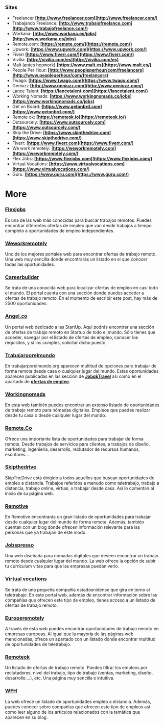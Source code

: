 ### Sites

-   Freelancer  **[http://www.freelancer.com](http://www.freelancer.com/)**
-   Trabajando Freelance:  **[http://www.trabajofreelance.com](http://www.trabajofreelance.com/)**
-   Workana: **[http://www.workana.es/jobs](http://www.workana.es/jobs)**
-   Remote.com: **[https://remote.com/](https://remote.com/)**
-   Upwork:  **[https://www.upwork.com](https://www.upwork.com/)**
-   Fiverr  **[https://www.fiverr.com/](https://www.fiverr.com/)**
-   Vivilia:  **[http://vivilia.com/es](http://vivilia.com/es)**
-   Malt (antes hopwork)  **[https://www.malt.es](https://www.malt.es/)**
-   People Per Hour:  **[http://www.peopleperhour/com/freelancers](http://www.peopleperhour/com/freelancers)**
-   Twago:  **[https://www.twago.com](https://www.twago.com/)**
-   Geniuzz  **[http://www.geniuzz.com](http://www.geniuzz.com/)**
-   Lance Talent:  **[https://lancetalent.com](https://lancetalent.com/)**
-   Working Nomads:  **[https://www.workingnomads.co/jobs](https://www.workingnomads.co/jobs)**
-   Get on Board:  **[https://www.getonbrd.com](https://www.getonbrd.com/)**
-   Remote ok:  **[https://remoteok.io](https://remoteok.io/)**
-   Outsourcely:  **[https://www.outsourcely.com](https://www.outsourcely.com/)**
-   Skip the Drive:  **[https://www.skipthedrive.com](https://www.skipthedrive.com/)**
-   Fiverr:  **[https://www.fiverr.com](https://www.fiverr.com/)**
-   We work remotely:  **[https://weworkremotely.com](https://weworkremotely.com/)**
-   Flex Jobs:  **[https://www.flexjobs.com](https://www.flexjobs.com/)**
-   Virtual Vocations:  **[https://www.virtualvocations.com](https://www.virtualvocations.com/)**
-   Guru:  **[https://www.guru.com](https://www.guru.com/)**

# More

### [**Flexjobs**](http://flexjobsrocks.go2cloud.org/aff_c?offer_id=1&aff_id=1521)

Es una de las web más conocidas para buscar trabajos remotos. Puedes encontrar diferentes ofertas de empleo que van desde trabajos a tiempo completo a oportunidades de empleo independientes.

### [**Weworkremotely**](https://weworkremotely.com/)

Uno de los mejores portales web para encontrar ofertas de trabajo remoto. Una web muy sencilla donde encontrarás un listado en el que conocer todas las oportunidades.

### [**Careerbuilder**](https://www.careerbuilder.com/jobs-remote)

Se trata de una conocida web para localizar ofertas de empleo en casi todo el mundo. El portal cuenta con una sección donde puedes acceder a ofertas de trabajo remoto. En el momento de escribir este post, hay más de 2500 oportunidades.

### [**Angel.co**](https://angel.co/job-collections/remote)

Un portal web dedicado a las StartUp. Aquí podrás encontrar una sección de ofertas de trabajo remoto en Startup de todo el mundo. Sólo tienes que acceder, navegar por el listado de ofertas de empleo, conocer los requisitos, y si los cumples, solicitar dicho puesto.

### [**Trabajarporelmundo**](https://trabajarporelmundo.org/)

En trabajarporelmundo.org aparecen multitud de opciones para trabajar de forma remota desde casa o cualquier lugar del mundo. Estas oportunidades aparecen publicadas en las sección de  **[Jobs&Travel](https://trabajarporelmundo.org/tag/viajar/)** así como en el apartado de  [**ofertas de empleo**](https://trabajarporelmundo.org/category/ofertas-de-empleo/).

### **[Workingnomads](https://www.workingnomads.co/jobs)**

En esta web también puedes encontrar un extenso listado de oportunidades de trabajo remoto para nómadas digitales. Empleos que puedes realizar desde tu casa o desde cualquier lugar del mundo.

### [**Remote.Co**](https://remote.co/remote-jobs/)

Ofrece una importante lista de oportunidades para trabajar de forma remota. Desde trabajos de servicios para clientes, a trabajos de diseño, marketing, ingeniería, desarrollo, reclutador de recursos humanos, escritores…

### [**Skipthedrive**](https://www.skipthedrive.com/)

SkipTheDrive está dirigido a todos aquellos que buscan oportunidades de empleo a distancia. Trabajos referidos a menudo como teletrabajo, trabajo a distancia, trabajo online, virtual, o trabajar desde casa. Así lo comentan al inicio de su página web.

### [**Remotive**](https://remotive.io/find-a-job/)

En Remotive encontrarás un gran listado de oportunidades para trabajar desde cualquier lugar del mundo de forma remota. Además, también cuentan con un blog donde ofrecen información relevante para las personas que ya trabajan de este modo.

### [**Jobspresso**](https://jobspresso.co/)

Una web diseñada para nómadas digitales que deseen encontrar un trabajo remoto desde cualquier lugar del mundo. La web ofrece la opción de subir tu currículum vitae para que las empresas puedan verlo.

### [**Virtual vocations**](https://www.virtualvocations.com/)

Se trata de una pequeña compañía estadounidense que gira en torno al teletrabajo. En este portal web, además de encontrar información sobre las compañías que ofrecen este tipo de empleo, tienes acceso a un listado de ofertas de trabajo remoto.

### [**Europeremotely**](https://europeremotely.com/)

A través de esta web puedes encontrar oportunidades de trabajo remoto en empresas europeas. Al igual que la mayoría de las páginas web mencionadas, ofrece un apartado con un listado donde encontrar multitud de oportunidades de teletrabajo.

### [**Remoteok**](https://remoteok.io/)

Un listado de ofertas de trabajo remoto. Puedes filtrar los empleos por reclutadores, nivel del trabajo, tipo de trabajo (ventas, marketing, diseño, desarrollo….), etc. Una página muy sencilla e intuitiva.

### **[WFH](https://www.wfh.io/)**

La web ofrece un listado de oportunidades empleo a distancia. Además, puedes conocer sobre compañías que ofrecen este tipo de empleos así como leer alguno de los artículos relacionados con la temática que aparecen en su blog.
<!--stackedit_data:
eyJoaXN0b3J5IjpbLTE1NjI2NDc0MThdfQ==
-->
